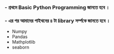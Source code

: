 
### - প্রথমে Basic Python Programming জানতে হবে ।

### - এর পর আমাদের পাইথনের ৪ টা  library সর্ম্পকে জানতে হবে ।  

- Numpy
- Pandas
- Mathplotlib
- seaborn

